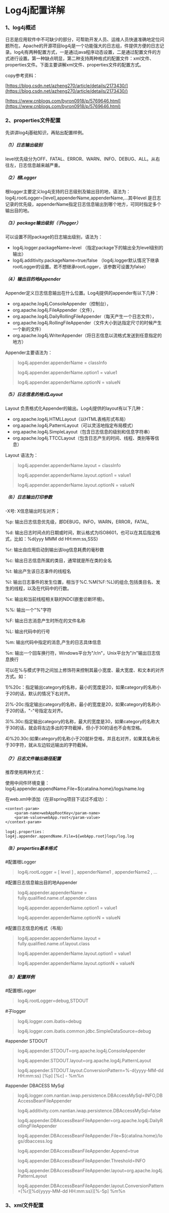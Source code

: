 # Log4j配置详解

### 1、log4j概述

日志是应用软件中不可缺少的部分，可帮助开发人员、运维人员快速准确地定位问题所在。Apache的开源项目log4j是一个功能强大的日志组，件提供方便的日志记录。log4j有两种配置方式，一是通过java程序动态设置，二是通过配置文件的方式进行设置。第一种缺点明显，第二种支持两种格式的配置文件：xml文件、properties文件。下面主要讲解xml文件、properties文件的配置方式。

copy参考资料：

[https://blog.csdn.net/azheng270/article/details/2173430/](https://blog.csdn.net/azheng270/article/details/2173430/)

[https://www.cnblogs.com/byron0918/p/5769646.html](https://www.cnblogs.com/byron0918/p/5769646.html)

### 2、properties文件配置

先讲讲log4j基础知识，再贴出配置样例。

##### （1）日志输出级别

level优先级分为OFF、FATAL、ERROR、WARN、INFO、DEBUG、ALL。从右往左，日志信息越来越严重。

##### （2）根Logger

根logger主要定义log4j支持的日志级别及输出目的地，语法为：log4j.rootLogger=\[level\],appenderName,appenderName,…其中level 是日志记录的优先级，appenderName指定日志信息输出到哪个地方，可同时指定多个输出目的地。

##### （3）package输出级别（子logger）

可以设置不同package的日志输出级别，语法为：

* log4j.logger.packageName=level   （指定package下的输出全为level级别的输出）
* log4j.additivity.packageName=true/false  （log4j.logger默认情况下继承rootLogger的设置。若不想继承rootLogger，该参数可设置为false）

##### （4）输出目的地Appender

Appender定义日志信息输出在什么位置。Log4j提供的appender有以下几种：

* org.apache.log4j.ConsoleAppender（控制台）， 
* org.apache.log4j.FileAppender（文件）， 
* org.apache.log4j.DailyRollingFileAppender（每天产生一个日志文件），
* org.apache.log4j.RollingFileAppender（文件大小到达指定尺寸的时候产生一个新的文件） 
* org.apache.log4j.WriterAppender（将日志信息以流格式发送到任意指定的地方）

Appender主要语法为：

> log4j.appender.appenderName = classInfo
>
> log4j.appender.appenderName.option1 = value1
>
> log4j.appender.appenderName.optionN = valueN

##### （5）日志信息的格式Layout

Layout 负责格式化Appender的输出。Log4j提供的layout有以下几种：

* org.apache.log4j.HTMLLayout（以HTML表格形式布局）
* org.apache.log4j.PatternLayout（可以灵活地指定布局模式）
* org.apache.log4j.SimpleLayout（包含日志信息的级别和信息字符串）
* org.apache.log4j.TTCCLayout（包含日志产生的时间、线程、类别等等信息）

Layout 语法为：

> log4j.appender.appenderName.layout = classInfo
>
> log4j.appender.appenderName.layout.option1 = value1
>
> log4j.appender.appenderName.layout.optionN = valueN

##### （6）日志输出打印参数

-X号: X信息输出时左对齐；

%p: 输出日志信息优先级，即DEBUG，INFO，WARN，ERROR，FATAL,

%d: 输出日志时间点的日期或时间，默认格式为ISO8601，也可以在其后指定格式，比如：%d{yyy MMM dd HH:mm:ss,SSS}

%r: 输出自应用启动到输出该log信息耗费的毫秒数

%c: 输出日志信息所属的类目，通常就是所在类的全名

%t: 输出产生该日志事件的线程名

%l: 输出日志事件的发生位置，相当于%C.%M\(%F:%L\)的组合,包括类目名、发生的线程，以及在代码中的行数。

%x: 输出和当前线程相关联的NDC\(嵌套诊断环境\)。

%%: 输出一个"%"字符

%F: 输出日志消息产生时所在的文件名称

%L: 输出代码中的行号

%m: 输出代码中指定的消息,产生的日志具体信息

%n: 输出一个回车换行符，Windows平台为"/r/n"，Unix平台为"/n"输出日志信息换行

可以在%与模式字符之间加上修饰符来控制其最小宽度、最大宽度、和文本的对齐方式。如：

1\)%20c：指定输出category的名称，最小的宽度是20，如果category的名称小于20的话，默认的情况下右对齐。

2\)%-20c:指定输出category的名称，最小的宽度是20，如果category的名称小于20的话，"-"号指定左对齐。

3\)%.30c:指定输出category的名称，最大的宽度是30，如果category的名称大于30的话，就会将左边多出的字符截掉，但小于30的话也不会有空格。

4\)%20.30c:如果category的名称小于20就补空格，并且右对齐，如果其名称长于30字符，就从左边较远输出的字符截掉。

##### 

##### （7）日志文件输出路径配置

推荐使用两种方式：

使用中间件环境变量：log4j.appender.appendName.File=${catalina.home}/logs/name.log

在web.xml中添加（在非spring项目下试过不成功）：

```
<context-param>
    <param-name>webAppRootKey</param-name>
    <param-value>webApp.root</param-value>  
</context-param>

log4j.properties：
log4j.appender.appendName.File=${webApp.root}logs/log.log
```

##### （8）properties基本格式

\#配置根Logger

> log4j.rootLogger  =   \[ level \]   ,  appenderName1 ,  appenderName2 ,  …

\#配置日志信息输出目的地Appender

> log4j.appender.appenderName  =  fully.qualified.name.of.appender.class
>
> log4j.appender.appenderName.option1  =  value1
>
> log4j.appender.appenderName.optionN  =  valueN

\#配置日志信息的格式（布局）

> log4j.appender.appenderName.layout  =  fully.qualified.name.of.layout.class
>
> log4j.appender.appenderName.layout.option1  =  value1
>
> log4j.appender.appenderName.layout.optionN  =  valueN

##### 

##### （8）配置样例

\#配置根Logger

> log4j.rootLogger=debug,STDOUT

\#子logger

> log4j.logger.com.ibatis=debug
>
> log4j.logger.com.ibatis.common.jdbc.SimpleDataSource=debug

\#appender STDOUT

> log4j.appender.STDOUT=org.apache.log4j.ConsoleAppender
>
> log4j.appender.STDOUT.layout=org.apache.log4j.PatternLayout
>
> log4j.appender.STDOUT.layout.ConversionPattern=%-d{yyyy-MM-dd HH:mm:ss} \[%p\] \[%c\] - %m%n

\#appender DBACESS MySql

> log4j.logger.com.nantian.iwap.persistence.DBAccessMySql=INFO,DBAccessBeanFileAppender
>
> log4j.additivity.com.nantian.iwap.persistence.DBAccessMySql=false
>
> log4j.appender.DBAccessBeanFileAppender=org.apache.log4j.DailyRollingFileAppender
>
> log4j.appender.DBAccessBeanFileAppender.File=${catalina.home}/logs/dbaccess.log
>
> log4j.appender.DBAccessBeanFileAppender.Append=true
>
> log4j.appender.DBAccessBeanFileAppender.Threshold=INFO
>
> log4j.appender.DBAccessBeanFileAppender.layout=org.apache.log4j.PatternLayout
>
> log4j.appender.DBAccessBeanFileAppender.layout.ConversionPattern=\[%r\]\[%d{yyyy-MM-dd HH:mm:ss}\]\[%-5p\] %m%n

### 3、xml文件配置




